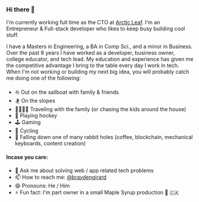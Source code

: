 ### Hi there 👋

I'm currently working full time as the CTO at [Arctic Leaf](https://github.com/arcticleaf). I'm an Entrepreneur & Full-stack developer who likes to keep busy building cool stuff.

I have a Masters in Engineering, a BA in Comp Sci., and a minor in Business. Over the past 8 years I have worked as a developer, business owner, college educator, and tech lead. My education and experience has given me the competitive advantage I bring to the table every day I work in tech. When I'm not working or building my next big idea, you will probably catch me doing one of the following:

- ⛵️ Out on the sailboat with family & friends
- 🏂 On the slopes
- 👨‍👩‍👧‍👦 Traveling with the family (or chasing the kids around the house)
- 🏒 Playing hockey
- 🕹 Gaming
- 🚴 Cycling
- 🚀 Falling down one of many rabbit holes (coffee, blockchain, mechanical keyboards, content creation)

#### Incase you care:
- 💬 Ask me about solving web / app related tech problems
- 📫 How to reach me: [@braydengirard](https://twitter.com/braydengirard)
- 😄 Pronouns: He / Him
- ⚡ Fun fact: I'm part owner in a small Maple Syrup production 🍁 🇨🇦
